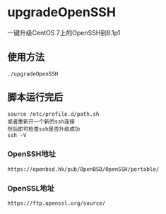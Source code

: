# upgradeOpenSSH
一键升级CentOS 7上的OpenSSH到8.1p1
## 使用方法
```
./upgradeOpenSSH
```
## 脚本运行完后
```
source /etc/profile.d/path.sh
或者重新开一个新的ssh连接
然后即可检查ssh是否升级成功
ssh -V
```

### OpenSSH地址
`https://openbsd.hk/pub/OpenBSD/OpenSSH/portable/`
### OpenSSL地址
`https://ftp.openssl.org/source/`